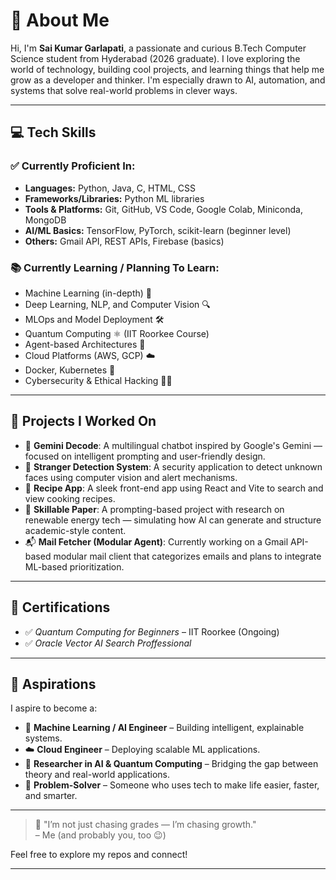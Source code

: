 # 👋 About Me

Hi, I'm **Sai Kumar Garlapati**, a passionate and curious B.Tech Computer Science student from Hyderabad (2026 graduate). I love exploring the world of technology, building cool projects, and learning things that help me grow as a developer and thinker. I'm especially drawn to AI, automation, and systems that solve real-world problems in clever ways.

---

## 💻 Tech Skills

### ✅ Currently Proficient In:
- **Languages:** Python, Java, C, HTML, CSS
- **Frameworks/Libraries:** Python ML libraries
- **Tools & Platforms:** Git, GitHub, VS Code, Google Colab, Miniconda, MongoDB
- **AI/ML Basics:** TensorFlow, PyTorch, scikit-learn (beginner level)
- **Others:** Gmail API, REST APIs, Firebase (basics)

### 📚 Currently Learning / Planning To Learn:
- Machine Learning (in-depth) 🔁
- Deep Learning, NLP, and Computer Vision 🔍
- MLOps and Model Deployment 🛠️
- Quantum Computing ⚛️ (IIT Roorkee Course)
- Agent-based Architectures 🤖
- Cloud Platforms (AWS, GCP) ☁️
- Docker, Kubernetes 🚢
- Cybersecurity & Ethical Hacking 🧑‍💻

---

## 🚀 Projects I Worked On

- 🧠 **Gemini Decode**: A multilingual chatbot inspired by Google's Gemini — focused on intelligent prompting and user-friendly design.
- 🔐 **Stranger Detection System**: A security application to detect unknown faces using computer vision and alert mechanisms.
- 🍲 **Recipe App**: A sleek front-end app using React and Vite to search and view cooking recipes.
- 📄 **Skillable Paper**: A prompting-based project with research on renewable energy tech — simulating how AI can generate and structure academic-style content.
- 📬 **Mail Fetcher (Modular Agent)**: Currently working on a Gmail API-based modular mail client that categorizes emails and plans to integrate ML-based prioritization.
---

## 📜 Certifications

- ✅ *Quantum Computing for Beginners* – IIT Roorkee (Ongoing)
- ✅ *Oracle Vector AI Search Proffessional*

---

## 🎯 Aspirations

I aspire to become a:
- 🔮 **Machine Learning / AI Engineer** – Building intelligent, explainable systems.
- ☁️ **Cloud Engineer** – Deploying scalable ML applications.
- 🧠 **Researcher in AI & Quantum Computing** – Bridging the gap between theory and real-world applications.
- 💼 **Problem-Solver** – Someone who uses tech to make life easier, faster, and smarter.

---

> 🧠 "I’m not just chasing grades — I’m chasing growth."  
> – Me (and probably you, too 😉)

Feel free to explore my repos and connect!

---


